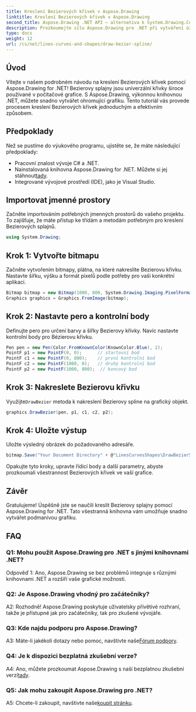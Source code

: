 ```yaml
---
title: Kreslení Bezierových křivek v Aspose.Drawing
linktitle: Kreslení Bezierových křivek v Aspose.Drawing
second_title: Aspose.Drawing .NET API – alternativa k System.Drawing.Common
description: Prozkoumejte sílu Aspose.Drawing pro .NET při vytváření úžasných Bezierových splajnů. Postupujte podle našeho podrobného průvodce pro bezproblémový vývoj grafiky.
type: docs
weight: 12
url: /cs/net/lines-curves-and-shapes/draw-bezier-spline/
---
```

## Úvod

Vítejte v našem podrobném návodu na kreslení Bezierových křivek pomocí Aspose.Drawing for .NET! Bezierovy splajny jsou univerzální křivky široce používané v počítačové grafice. S Aspose.Drawing, výkonnou knihovnou .NET, můžete snadno vytvářet ohromující grafiku. Tento tutoriál vás provede procesem kreslení Bezierových křivek jednoduchým a efektivním způsobem.

## Předpoklady

Než se pustíme do výukového programu, ujistěte se, že máte následující předpoklady:

- Pracovní znalost vývoje C# a .NET.
-  Nainstalovaná knihovna Aspose.Drawing for .NET. Můžete si jej stáhnout[tady](https://releases.aspose.com/drawing/net/).
- Integrované vývojové prostředí (IDE), jako je Visual Studio.

## Importovat jmenné prostory

Začněte importováním potřebných jmenných prostorů do vašeho projektu. To zajišťuje, že máte přístup ke třídám a metodám potřebným pro kreslení Bezierových splajnů.

```csharp
using System.Drawing;
```

## Krok 1: Vytvořte bitmapu

Začněte vytvořením bitmapy, plátna, na které nakreslíte Bezierovu křivku. Nastavte šířku, výšku a formát pixelů podle potřeby pro vaši konkrétní aplikaci.

```csharp
Bitmap bitmap = new Bitmap(1000, 800, System.Drawing.Imaging.PixelFormat.Format32bppPArgb);
Graphics graphics = Graphics.FromImage(bitmap);
```

## Krok 2: Nastavte pero a kontrolní body

Definujte pero pro určení barvy a šířky Bezierovy křivky. Navíc nastavte kontrolní body pro Bézierovu křivku.

```csharp
Pen pen = new Pen(Color.FromKnownColor(KnownColor.Blue), 2);
PointF p1 = new PointF(0, 0);      // startovní bod
PointF c1 = new PointF(0, 800);    // první kontrolní bod
PointF c2 = new PointF(1000, 0);   // druhý kontrolní bod
PointF p2 = new PointF(1000, 800);  // koncový bod
```

## Krok 3: Nakreslete Bezierovu křivku

 Využijte`DrawBezier` metoda k nakreslení Bezierovy spline na grafický objekt.

```csharp
graphics.DrawBezier(pen, p1, c1, c2, p2);
```

## Krok 4: Uložte výstup

Uložte výsledný obrázek do požadovaného adresáře.

```csharp
bitmap.Save("Your Document Directory" + @"LinesCurvesShapes\DrawBezierSpline_out.png");
```

Opakujte tyto kroky, upravte řídicí body a další parametry, abyste prozkoumali všestrannost Bezierových křivek ve vaší grafice.

## Závěr

Gratulujeme! Úspěšně jste se naučili kreslit Bezierovy splajny pomocí Aspose.Drawing for .NET. Tato všestranná knihovna vám umožňuje snadno vytvářet podmanivou grafiku.

## FAQ

### Q1: Mohu použít Aspose.Drawing pro .NET s jinými knihovnami .NET?

Odpověď 1: Ano, Aspose.Drawing se bez problémů integruje s různými knihovnami .NET a rozšíří vaše grafické možnosti.

### Q2: Je Aspose.Drawing vhodný pro začátečníky?

A2: Rozhodně! Aspose.Drawing poskytuje uživatelsky přívětivé rozhraní, takže je přístupné jak pro začátečníky, tak pro zkušené vývojáře.

### Q3: Kde najdu podporu pro Aspose.Drawing?

 A3: Máte-li jakékoli dotazy nebo pomoc, navštivte naše[Fórum podpory](https://forum.aspose.com/c/diagram/17).

### Q4: Je k dispozici bezplatná zkušební verze?

 A4: Ano, můžete prozkoumat Aspose.Drawing s naší bezplatnou zkušební verzí[tady](https://releases.aspose.com/).

### Q5: Jak mohu zakoupit Aspose.Drawing pro .NET?

 A5: Chcete-li zakoupit, navštivte naše[koupit stránku](https://purchase.aspose.com/buy).